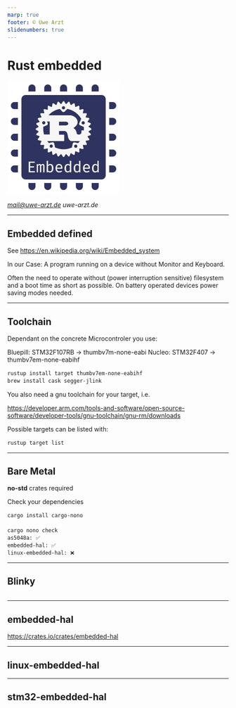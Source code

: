 ```yaml
---
marp: true
footer: © Uwe Arzt
slidenumbers: true
---
```


# Rust embedded

![inline, center](ewg-logo-blue-white-on-transparent-256x256.png)

*mail@uwe-arzt.de*
*uwe-arzt.de*

---

## Embedded defined

See <https://en.wikipedia.org/wiki/Embedded_system>

In our Case: A program running on a device without Monitor and Keyboard.

Often the need to operate without (power interruption sensitive) filesystem and a boot time as short
as possible. On battery operated devices power saving modes needed.

---

## Toolchain

Dependant on the concrete Microcontroler you use:

Bluepill: STM32F107RB -> thumbv7m-none-eabi
Nucleo: STM32F407 -> thumbv7em-none-eabihf

```zsh
rustup install target thumbv7em-none-eabihf
brew install cask segger-jlink
```

You also need a gnu toolchain for your target, i.e.

<https://developer.arm.com/tools-and-software/open-source-software/developer-tools/gnu-toolchain/gnu-rm/downloads>

Possible targets can be listed with:

```zsh
rustup target list
```

---

## Bare Metal

**no-std** crates required

Check your dependencies

```zsh
cargo install cargo-nono

cargo nono check
as5048a: ✅
embedded-hal: ✅
linux-embedded-hal: ❌
```


---

## Blinky

```rust
```

---

## embedded-hal

<https://crates.io/crates/embedded-hal>

---

## linux-embedded-hal

---

## stm32-embedded-hal